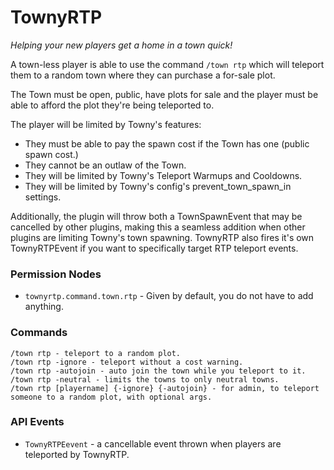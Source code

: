 # TownyRTP

*Helping your new players get a home in a town quick!*

A town-less player is able to use the command `/town rtp` which will teleport them to a random town where they can purchase a for-sale plot.

The Town must be open, public, have plots for sale and the player must be able to afford the plot they're being teleported to.

The player will be limited by Towny's features:
  - They must be able to pay the spawn cost if the Town has one (public spawn cost.)
  - They cannot be an outlaw of the Town.
  - They will be limited by Towny's Teleport Warmups and Cooldowns.
  - They will be limited by Towny's config's prevent_town_spawn_in settings.
  
Additionally, the plugin will throw both a TownSpawnEvent that may be cancelled by other plugins, making this a seamless addition when other plugins are limiting Towny's town spawning.
TownyRTP also fires it's own TownyRTPEvent if you want to specifically target RTP teleport events.

### Permission Nodes
- `townyrtp.command.town.rtp` - Given by default, you do not have to add anything.

### Commands
```
/town rtp - teleport to a random plot.
/town rtp -ignore - teleport without a cost warning.
/town rtp -autojoin - auto join the town while you teleport to it.
/town rtp -neutral - limits the towns to only neutral towns.
/town rtp [playername] {-ignore} {-autojoin} - for admin, to teleport someone to a random plot, with optional args.
```

### API Events
- `TownyRTPEevent` - a cancellable event thrown when players are teleported by TownyRTP.
